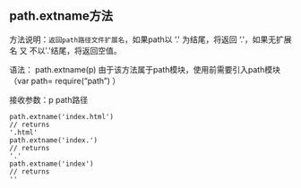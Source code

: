 ## path.extname方法
方法说明：`返回path路径文件扩展名`，如果path以 ‘.' 为结尾，将返回 ‘.'，如果无扩展名 又 不以'.'结尾，将返回空值。

语法：
path.extname(p)
由于该方法属于path模块，使用前需要引入path模块（var path= require(“path”) ）

接收参数：p       path路径
```
path.extname('index.html')
// returns
'.html'
path.extname('index.')
// returns
'.'
path.extname('index')
// returns
''
```